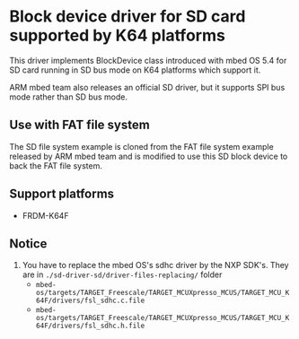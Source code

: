 # Block device driver for SD card supported by K64 platforms
This driver implements BlockDevice class introduced with mbed OS 5.4 for SD card running in SD bus mode on K64 platforms which support it.

ARM mbed team also releases an official SD driver, but it supports SPI bus mode rather than SD bus mode.

## Use with FAT file system

The SD file system example is cloned from the FAT file system example released by ARM mbed team and is modified to use this SD block device to back the FAT file system.

## Support platforms
- FRDM-K64F

## Notice
1. You have to replace the mbed OS's sdhc driver by the NXP SDK's. They are in `./sd-driver-sd/driver-files-replacing/` folder
	- `mbed-os/targets/TARGET_Freescale/TARGET_MCUXpresso_MCUS/TARGET_MCU_K64F/drivers/fsl_sdhc.c.file`
	- `mbed-os/targets/TARGET_Freescale/TARGET_MCUXpresso_MCUS/TARGET_MCU_K64F/drivers/fsl_sdhc.h.file`